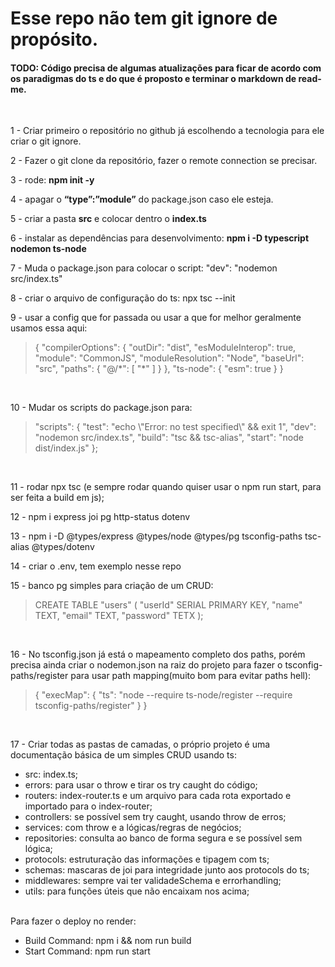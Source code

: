 # Esse repo não tem git ignore de propósito.
#### TODO: Código precisa de algumas atualizações para ficar de acordo com os paradigmas do ts e do que é proposto e terminar o markdown de read-me.
<br/>
<p>1 - Criar primeiro o repositório no github já escolhendo a tecnologia para ele criar o git ignore.<br/></p>
<p>2 - Fazer o git clone da repositório, fazer o remote connection se precisar.<br/>
<p>3 - rode: <strong>npm init -y<br/></strong>
<p>4 - apagar o <strong>“type”:”module”</strong> do package.json caso ele esteja.<br/>
<p>5 - criar a pasta <strong>src</strong> e colocar dentro o <strong>index.ts<br/></strong>
<p>6 - instalar as dependências para desenvolvimento: <strong>npm i -D typescript nodemon ts-node<br/></strong>
<p>7 - Muda o package.json para colocar o script: "dev": "nodemon src/index.ts"<br/>
<p>8 - criar o arquivo de configuração do ts: npx tsc --init<br/>
<p>9 - usar a config que for passada ou usar a que for melhor geralmente usamos essa aqui:<br/></p>
<blockquote>
{
  "compilerOptions": {
    "outDir": "dist",
    "esModuleInterop": true,
    "module": "CommonJS",
    "moduleResolution": "Node",
    "baseUrl": "src",
    "paths": {
      "@/*": [
        "*"
      ]
    }
  },
  "ts-node": {
    "esm": true
  }
}</blockquote>
<br/>
<p>10 - Mudar os scripts do package.json para:</p>
  <blockquote>
  "scripts": {
    "test": "echo \"Error: no test specified\" && exit 1",
    "dev": "nodemon src/index.ts",
    "build": "tsc && tsc-alias",
    "start": "node dist/index.js"
  };
  </blockquote>
  <br/>
<p>11 - rodar npx tsc (e sempre rodar quando quiser usar o npm run start, para ser feita a build em js);</br>
<p>12 - npm i express joi pg http-status dotenv
<p>13 - npm i -D @types/express @types/node @types/pg tsconfig-paths tsc-alias @types/dotenv
<p>14 - criar o .env, tem exemplo nesse repo
<p>15 - banco pg simples para criação de um CRUD:
<blockquote>
CREATE TABLE "users" (
	"userId" SERIAL PRIMARY KEY,
	"name" TEXT,
	"email" TEXT,
	"password" TETX
);
</blockquote>
</br>
<p>16 - No tsconfig.json já está o mapeamento completo dos paths, porém precisa ainda criar o nodemon.json na raiz do projeto para fazer o tsconfig-paths/register para usar path mapping(muito bom para evitar paths hell):
<blockquote>
{
  "execMap": {
    "ts": "node --require ts-node/register --require tsconfig-paths/register"
  }
}
</blockquote>
</br>
<p>17 - Criar todas as pastas de camadas, o próprio projeto é uma documentação básica de um simples CRUD usando ts:
<ul>
<li>src: index.ts;
<li>errors: para usar o throw e tirar os try caught do código;
<li>routers: index-router.ts e um arquivo para cada rota exportado e importado para o index-router;
<li>controllers: se possível sem try caught, usando throw de erros;
<li>services: com throw e a lógicas/regras de negócios;
<li>repositories: consulta ao banco de forma segura e se possível sem lógica;
<li>protocols: estruturação das informações e tipagem com ts;
<li>schemas: mascaras de joi para integridade junto aos protocols do ts;
<li>middlewares: sempre vai ter validadeSchema e errorhandling;
<li>utils: para funções úteis que não encaixam nos acima;
</ul>
</br>
Para fazer o deploy no render:
<ul>
<li>Build Command: npm i && nom run build
<li>Start Command: npm run start
</ul>